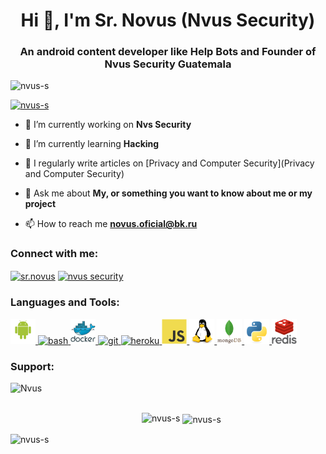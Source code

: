 <h1 align="center">Hi 👋, I'm Sr. Novus (Nvus Security)</h1>
<h3 align="center">An android content developer like Help Bots and Founder of Nvus Security Guatemala</h3>

<p align="left"> <img src="https://komarev.com/ghpvc/?username=nvus-s&label=Profile%20views&color=0e75b6&style=flat" alt="nvus-s" /> </p>

<p align="left"> <a href="https://github.com/ryo-ma/github-profile-trophy"><img src="https://github-profile-trophy.vercel.app/?username=nvus-s" alt="nvus-s" /></a> </p>

- 🔭 I’m currently working on **Nvs Security**

- 🌱 I’m currently learning **Hacking**

- 📝 I regularly write articles on [Privacy and Computer Security](Privacy and Computer Security)

- 💬 Ask me about **My, or something you want to know about me or my project**

- 📫 How to reach me **novus.oficial@bk.ru**

<h3 align="left">Connect with me:</h3>
<p align="left">
<a href="https://fb.com/sr.novus" target="blank"><img align="center" src="https://raw.githubusercontent.com/rahuldkjain/github-profile-readme-generator/master/src/images/icons/Social/facebook.svg" alt="sr.novus" height="30" width="40" /></a>
<a href="https://www.youtube.com/c/nvus security" target="blank"><img align="center" src="https://raw.githubusercontent.com/rahuldkjain/github-profile-readme-generator/master/src/images/icons/Social/youtube.svg" alt="nvus security" height="30" width="40" /></a>
</p>

<h3 align="left">Languages and Tools:</h3>
<p align="left"> <a href="https://developer.android.com" target="_blank"> <img src="https://raw.githubusercontent.com/devicons/devicon/master/icons/android/android-original-wordmark.svg" alt="android" width="40" height="40"/> </a> <a href="https://www.gnu.org/software/bash/" target="_blank"> <img src="https://www.vectorlogo.zone/logos/gnu_bash/gnu_bash-icon.svg" alt="bash" width="40" height="40"/> </a> <a href="https://www.docker.com/" target="_blank"> <img src="https://raw.githubusercontent.com/devicons/devicon/master/icons/docker/docker-original-wordmark.svg" alt="docker" width="40" height="40"/> </a> <a href="https://git-scm.com/" target="_blank"> <img src="https://www.vectorlogo.zone/logos/git-scm/git-scm-icon.svg" alt="git" width="40" height="40"/> </a> <a href="https://heroku.com" target="_blank"> <img src="https://www.vectorlogo.zone/logos/heroku/heroku-icon.svg" alt="heroku" width="40" height="40"/> </a> <a href="https://developer.mozilla.org/en-US/docs/Web/JavaScript" target="_blank"> <img src="https://raw.githubusercontent.com/devicons/devicon/master/icons/javascript/javascript-original.svg" alt="javascript" width="40" height="40"/> </a> <a href="https://www.linux.org/" target="_blank"> <img src="https://raw.githubusercontent.com/devicons/devicon/master/icons/linux/linux-original.svg" alt="linux" width="40" height="40"/> </a> <a href="https://www.mongodb.com/" target="_blank"> <img src="https://raw.githubusercontent.com/devicons/devicon/master/icons/mongodb/mongodb-original-wordmark.svg" alt="mongodb" width="40" height="40"/> </a> <a href="https://www.python.org" target="_blank"> <img src="https://raw.githubusercontent.com/devicons/devicon/master/icons/python/python-original.svg" alt="python" width="40" height="40"/> </a> <a href="https://redis.io" target="_blank"> <img src="https://raw.githubusercontent.com/devicons/devicon/master/icons/redis/redis-original-wordmark.svg" alt="redis" width="40" height="40"/> </a> </p>

<h3 align="left">Support:</h3>
<p><a href="https://www.buymeacoffee.com/Nvus"> <img align="left" src="https://cdn.buymeacoffee.com/buttons/v2/default-yellow.png" height="50" width="210" alt="Nvus" /></a></p><br><br>

<p><img align="left" src="https://github-readme-stats.vercel.app/api/top-langs?username=nvus-s&show_icons=true&locale=en&layout=compact" alt="nvus-s" /></p>

<p>&nbsp;<img align="center" src="https://github-readme-stats.vercel.app/api?username=nvus-s&show_icons=true&locale=en" alt="nvus-s" /></p>

<p><img align="center" src="https://github-readme-streak-stats.herokuapp.com/?user=nvus-s&" alt="nvus-s" /></p>


